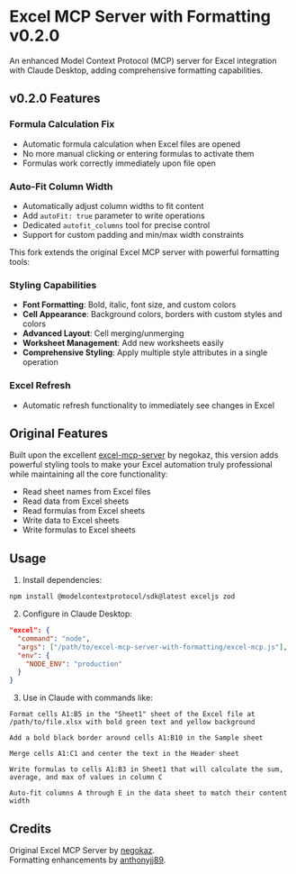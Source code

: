 # Excel MCP Server with Formatting v0.2.0

An enhanced Model Context Protocol (MCP) server for Excel integration with Claude Desktop, adding comprehensive formatting capabilities.

## v0.2.0 Features

### Formula Calculation Fix
- Automatic formula calculation when Excel files are opened
- No more manual clicking or entering formulas to activate them
- Formulas work correctly immediately upon file open

### Auto-Fit Column Width
- Automatically adjust column widths to fit content
- Add `autoFit: true` parameter to write operations
- Dedicated `autofit_columns` tool for precise control
- Support for custom padding and min/max width constraints

This fork extends the original Excel MCP server with powerful formatting tools:

### Styling Capabilities
- **Font Formatting**: Bold, italic, font size, and custom colors
- **Cell Appearance**: Background colors, borders with custom styles and colors
- **Advanced Layout**: Cell merging/unmerging
- **Worksheet Management**: Add new worksheets easily
- **Comprehensive Styling**: Apply multiple style attributes in a single operation

### Excel Refresh
- Automatic refresh functionality to immediately see changes in Excel

## Original Features

Built upon the excellent [excel-mcp-server](https://github.com/negokaz/excel-mcp-server) by negokaz, this version adds powerful styling tools to make your Excel automation truly professional while maintaining all the core functionality:

- Read sheet names from Excel files
- Read data from Excel sheets
- Read formulas from Excel sheets
- Write data to Excel sheets
- Write formulas to Excel sheets

## Usage

1. Install dependencies:
```bash
npm install @modelcontextprotocol/sdk@latest exceljs zod
```

2. Configure in Claude Desktop:
```json
"excel": {
  "command": "node",
  "args": ["/path/to/excel-mcp-server-with-formatting/excel-mcp.js"],
  "env": {
    "NODE_ENV": "production"
  }
}
```

3. Use in Claude with commands like:
```
Format cells A1:B5 in the "Sheet1" sheet of the Excel file at /path/to/file.xlsx with bold green text and yellow background
```

```
Add a bold black border around cells A1:B10 in the Sample sheet
```

```
Merge cells A1:C1 and center the text in the Header sheet
```

```
Write formulas to cells A1:B3 in Sheet1 that will calculate the sum, average, and max of values in column C
```

```
Auto-fit columns A through E in the data sheet to match their content width
```

## Credits

Original Excel MCP Server by [negokaz](https://github.com/negokaz).  
Formatting enhancements by [anthonyjj89](https://github.com/anthonyjj89).
